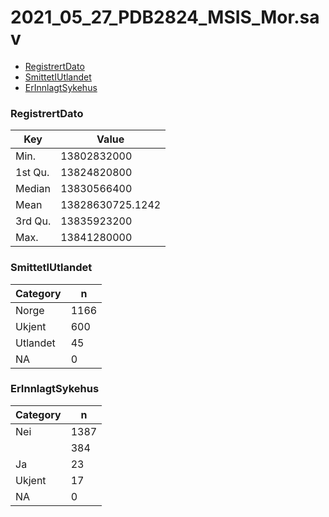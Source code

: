 # 2021_05_27_PDB2824_MSIS_Mor.sav
- [RegistrertDato](2021_05_27_PDB2824_MSIS_Mor.md#RegistrertDato)
- [SmittetIUtlandet](2021_05_27_PDB2824_MSIS_Mor.md#SmittetIUtlandet)
- [ErInnlagtSykehus](2021_05_27_PDB2824_MSIS_Mor.md#ErInnlagtSykehus)


### RegistrertDato


| Key | Value |
| --- | ----- |
| Min. | 13802832000 |
| 1st Qu. | 13824820800 |
| Median | 13830566400 |
| Mean | 13828630725.1242 |
| 3rd Qu. | 13835923200 |
| Max. | 13841280000 |


### SmittetIUtlandet


| Category | n |
| -------- | - |
| Norge | 1166 |
| Ukjent | 600 |
| Utlandet | 45 |
| NA | 0 |


### ErInnlagtSykehus


| Category | n |
| -------- | - |
| Nei | 1387 |
|  | 384 |
| Ja | 23 |
| Ukjent | 17 |
| NA | 0 |


